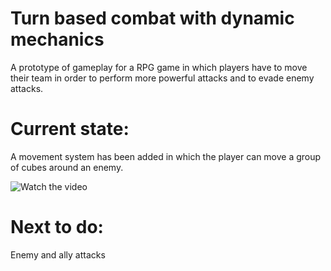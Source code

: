 # Turn based combat with dynamic mechanics
A prototype of gameplay for a RPG game in which players have to move their team in order to perform more powerful attacks and to evade enemy attacks.


# Current state:

A movement system has been added in which the player can move a group of cubes around an enemy.

![Watch the video](https://gfycat.com/PopularGreatGordonsetter)

# Next to do:

Enemy and ally attacks
